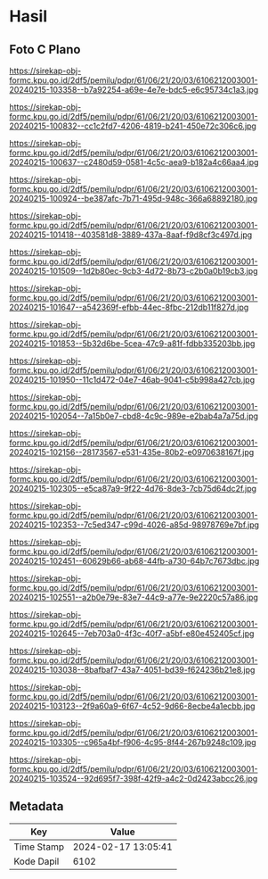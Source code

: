 # Hasil

## Foto C Plano

https://sirekap-obj-formc.kpu.go.id/2df5/pemilu/pdpr/61/06/21/20/03/6106212003001-20240215-103358--b7a92254-a69e-4e7e-bdc5-e6c95734c1a3.jpg

https://sirekap-obj-formc.kpu.go.id/2df5/pemilu/pdpr/61/06/21/20/03/6106212003001-20240215-100832--cc1c2fd7-4206-4819-b241-450e72c306c6.jpg

https://sirekap-obj-formc.kpu.go.id/2df5/pemilu/pdpr/61/06/21/20/03/6106212003001-20240215-100637--c2480d59-0581-4c5c-aea9-b182a4c66aa4.jpg

https://sirekap-obj-formc.kpu.go.id/2df5/pemilu/pdpr/61/06/21/20/03/6106212003001-20240215-100924--be387afc-7b71-495d-948c-366a68892180.jpg

https://sirekap-obj-formc.kpu.go.id/2df5/pemilu/pdpr/61/06/21/20/03/6106212003001-20240215-101418--403581d8-3889-437a-8aaf-f9d8cf3c497d.jpg

https://sirekap-obj-formc.kpu.go.id/2df5/pemilu/pdpr/61/06/21/20/03/6106212003001-20240215-101509--1d2b80ec-9cb3-4d72-8b73-c2b0a0b19cb3.jpg

https://sirekap-obj-formc.kpu.go.id/2df5/pemilu/pdpr/61/06/21/20/03/6106212003001-20240215-101647--a542369f-efbb-44ec-8fbc-212db11f827d.jpg

https://sirekap-obj-formc.kpu.go.id/2df5/pemilu/pdpr/61/06/21/20/03/6106212003001-20240215-101853--5b32d6be-5cea-47c9-a81f-fdbb335203bb.jpg

https://sirekap-obj-formc.kpu.go.id/2df5/pemilu/pdpr/61/06/21/20/03/6106212003001-20240215-101950--11c1d472-04e7-46ab-9041-c5b998a427cb.jpg

https://sirekap-obj-formc.kpu.go.id/2df5/pemilu/pdpr/61/06/21/20/03/6106212003001-20240215-102054--7a15b0e7-cbd8-4c9c-989e-e2bab4a7a75d.jpg

https://sirekap-obj-formc.kpu.go.id/2df5/pemilu/pdpr/61/06/21/20/03/6106212003001-20240215-102156--28173567-e531-435e-80b2-e0970638167f.jpg

https://sirekap-obj-formc.kpu.go.id/2df5/pemilu/pdpr/61/06/21/20/03/6106212003001-20240215-102305--e5ca87a9-9f22-4d76-8de3-7cb75d64dc2f.jpg

https://sirekap-obj-formc.kpu.go.id/2df5/pemilu/pdpr/61/06/21/20/03/6106212003001-20240215-102353--7c5ed347-c99d-4026-a85d-98978769e7bf.jpg

https://sirekap-obj-formc.kpu.go.id/2df5/pemilu/pdpr/61/06/21/20/03/6106212003001-20240215-102451--60629b66-ab68-44fb-a730-64b7c7673dbc.jpg

https://sirekap-obj-formc.kpu.go.id/2df5/pemilu/pdpr/61/06/21/20/03/6106212003001-20240215-102551--a2b0e79e-83e7-44c9-a77e-9e2220c57a86.jpg

https://sirekap-obj-formc.kpu.go.id/2df5/pemilu/pdpr/61/06/21/20/03/6106212003001-20240215-102645--7eb703a0-4f3c-40f7-a5bf-e80e452405cf.jpg

https://sirekap-obj-formc.kpu.go.id/2df5/pemilu/pdpr/61/06/21/20/03/6106212003001-20240215-103038--8bafbaf7-43a7-4051-bd39-f624236b21e8.jpg

https://sirekap-obj-formc.kpu.go.id/2df5/pemilu/pdpr/61/06/21/20/03/6106212003001-20240215-103123--2f9a60a9-6f67-4c52-9d66-8ecbe4a1ecbb.jpg

https://sirekap-obj-formc.kpu.go.id/2df5/pemilu/pdpr/61/06/21/20/03/6106212003001-20240215-103305--c965a4bf-f906-4c95-8f44-267b9248c109.jpg

https://sirekap-obj-formc.kpu.go.id/2df5/pemilu/pdpr/61/06/21/20/03/6106212003001-20240215-103524--92d695f7-398f-42f9-a4c2-0d2423abcc26.jpg


## Metadata

| Key        | Value               |
| ---------- | ------------------- |
| Time Stamp | 2024-02-17 13:05:41 |
| Kode Dapil | 6102                |



